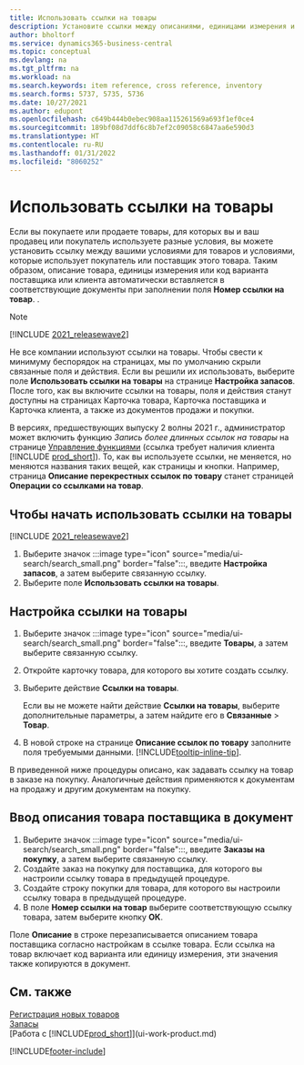 ```yaml
---
title: Использовать ссылки на товары
description: Установите ссылки между описаниями, единицами измерения и вариантами, которые вы и ваш поставщик или клиент используете для товара.
author: bholtorf
ms.service: dynamics365-business-central
ms.topic: conceptual
ms.devlang: na
ms.tgt_pltfrm: na
ms.workload: na
ms.search.keywords: item reference, cross reference, inventory
ms.search.forms: 5737, 5735, 5736
ms.date: 10/27/2021
ms.author: edupont
ms.openlocfilehash: c649b444b0ebec908aa115261569a693f1ef0ce4
ms.sourcegitcommit: 189bf08d7ddf6c8b7ef2c09058c6847aa6e590d3
ms.translationtype: HT
ms.contentlocale: ru-RU
ms.lasthandoff: 01/31/2022
ms.locfileid: "8060252"
---
```

# <a name="use-item-references"></a>Использовать ссылки на товары

Если вы покупаете или продаете товары, для которых вы и ваш продавец или покупатель используете разные условия, вы можете установить ссылку между вашими условиями для товаров и условиями, которые использует покупатель или поставщик этого товара. Таким образом, описание товара, единицы измерения или код варианта поставщика или клиента автоматически вставляется в соответствующие документы при заполнении поля **Номер ссылки на товар**. .  

> [!NOTE]
> [!INCLUDE [2021_releasewave2](includes/2021_releasewave2.md)]
>
> Не все компании используют ссылки на товары. Чтобы свести к минимуму беспорядок на страницах, мы по умолчанию скрыли связанные поля и действия. Если вы решили их использовать, выберите поле **Использовать ссылки на товары** на странице **Настройка запасов**. После того, как вы включите ссылки на товары, поля и действия станут доступны на страницах Карточка товара, Карточка поставщика и Карточка клиента, а также из документов продажи и покупки.
>
> В версиях, предшествующих выпуску 2 волны 2021 г., администратор может включить функцию *Запись более длинных ссылок на товары* на странице [Управление функциями](https://businesscentral.dynamics.com/?page=2610) (ссылка требует наличия клиента [!INCLUDE [prod_short](includes/prod_short.md)]). То, как вы используете ссылки, не меняется, но меняются названия таких вещей, как страницы и кнопки. Например, страница **Описание перекрестных ссылок по товару** станет страницей **Операции со ссылками на товар**.

## <a name="to-start-using-item-references"></a>Чтобы начать использовать ссылки на товары

[!INCLUDE [2021_releasewave2](includes/2021_releasewave2.md)]

1. Выберите значок :::image type="icon" source="media/ui-search/search_small.png" border="false":::, введите **Настройка запасов**, а затем выберите связанную ссылку.
2. Выберите поле **Использовать ссылки на товары**.

## <a name="to-set-up-an-item-reference"></a>Настройка ссылки на товары

1. Выберите значок :::image type="icon" source="media/ui-search/search_small.png" border="false":::, введите **Товары**, а затем выберите связанную ссылку.
2. Откройте карточку товара, для которого вы хотите создать ссылку.
3. Выберите действие **Ссылки на товары**.

     Если вы не можете найти действие **Ссылки на товары**, выберите дополнительные параметры, а затем найдите его в **Связанные** > **Товар**.
  
4. В новой строке на странице **Описание ссылок по товару** заполните поля требуемыми данными. [!INCLUDE[tooltip-inline-tip](includes/tooltip-inline-tip_md.md)].

В приведенной ниже процедуры описано, как задавать ссылку на товар в заказе на покупку. Аналогичные действия применяются к документам на продажу и другим документам на покупку.  

## <a name="to-enter-a-vendors-item-description-on-a-document"></a>Ввод описания товара поставщика в документ

1. Выберите значок :::image type="icon" source="media/ui-search/search_small.png" border="false":::, введите **Заказы на покупку**, а затем выберите связанную ссылку.
2. Создайте заказ на покупку для поставщика, для которого вы настроили ссылку товара в предыдущей процедуре.
3. Создайте строку покупки для товара, для которого вы настроили ссылку товара в предыдущей процедуре.
4. В поле **Номер ссылки на товар** выберите соответствующую ссылку товара, затем выберите кнопку **ОК**.

Поле **Описание** в строке перезаписывается описанием товара поставщика согласно настройкам в ссылке товара. Если ссылка на товар включает код варианта или единицу измерения, эти значения также копируются в документ.  

## <a name="see-also"></a>См. также

[Регистрация новых товаров](inventory-how-register-new-items.md)  
[Запасы](inventory-manage-inventory.md)  
[Работа с [!INCLUDE[prod_short](includes/prod_short.md)]](ui-work-product.md)


[!INCLUDE[footer-include](includes/footer-banner.md)]